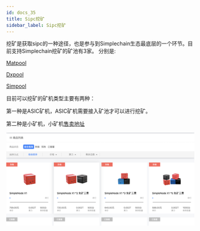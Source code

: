 ```yaml
---
id: docs_35
title: Sipc挖矿
sidebar_label: Sipc挖矿
---
```


挖矿是获取sipc的一种途径，也是参与到Simplechain生态最底层的一个环节。目前支持Simplechain挖矿的矿池有3家。
分别是:

[Matpool](https://matpool.io)

[Dxpool](https://www.dxpool.com/login)

[Simpool](https://simpool.sipc.vip)

目前可以挖矿的矿机类型主要有两种：

第一种是ASIC矿机，ASIC矿机需要接入矿池才可以进行挖矿。



第二种是小矿机，小矿机[售卖地址](https://www.suanli.com/minerShop/miner)

![](img/35.1.png)


